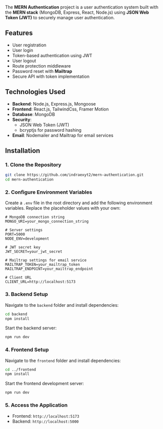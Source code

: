 The **MERN Authentication** project is a user authentication system built with the **MERN stack** (MongoDB, Express, React, Node.js) using **JSON Web Token (JWT)** to securely manage user authentication.

## Features
- User registration
- User login
- Token-based authentication using JWT
- User logout
- Route protection middleware
- Password reset with **Mailtrap**
- Secure API with token implementation

## Technologies Used
- **Backend**: Node.js, Express.js, Mongoose
- **Frontend**: React.js, TailwindCss, Framer Motion
- **Database**: MongoDB
- **Security**:
  - JSON Web Token (JWT)
  - bcryptjs for password hashing
- **Email**: Nodemailer and Mailtrap for email services

## Installation
### 1. Clone the Repository
```bash
git clone https://github.com/indraexyt2/mern-authentication.git
cd mern-authentication
```

### 2. Configure Environment Variables
Create a `.env` file in the root directory and add the following environment variables. Replace the placeholder values with your own:

```env
# MongoDB connection string
MONGO_URI=your_mongo_connection_string

# Server settings
PORT=5000
NODE_ENV=development

# JWT secret key
JWT_SECRET=your_jwt_secret

# Mailtrap settings for email service
MAILTRAP_TOKEN=your_mailtrap_token
MAILTRAP_ENDPOINT=your_mailtrap_endpoint

# Client URL
CLIENT_URL=http://localhost:5173
```

### 3. Backend Setup
Navigate to the `backend` folder and install dependencies:
```bash
cd backend
npm install
```

Start the backend server:
```bash
npm run dev
```

### 4. Frontend Setup
Navigate to the `frontend` folder and install dependencies:
```bash
cd ../frontend
npm install
```

Start the frontend development server:
```bash
npm run dev
```

### 5. Access the Application
- Frontend: `http://localhost:5173`
- Backend: `http://localhost:5000`
